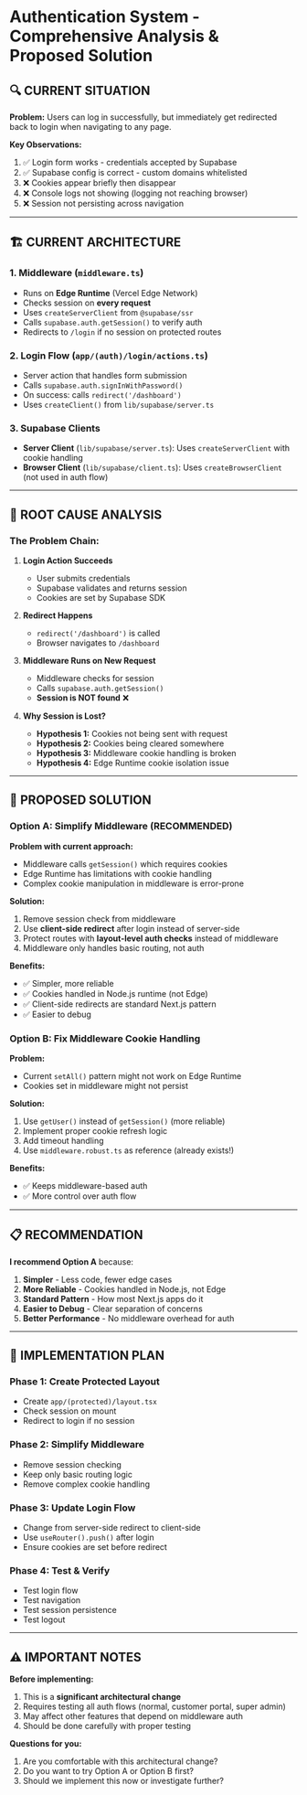 # Authentication System - Comprehensive Analysis & Proposed Solution

## 🔍 CURRENT SITUATION

**Problem:** Users can log in successfully, but immediately get redirected back to login when navigating to any page.

**Key Observations:**
1. ✅ Login form works - credentials accepted by Supabase
2. ✅ Supabase config is correct - custom domains whitelisted
3. ❌ Cookies appear briefly then disappear
4. ❌ Console logs not showing (logging not reaching browser)
5. ❌ Session not persisting across navigation

---

## 🏗️ CURRENT ARCHITECTURE

### 1. **Middleware** (`middleware.ts`)
- Runs on **Edge Runtime** (Vercel Edge Network)
- Checks session on **every request**
- Uses `createServerClient` from `@supabase/ssr`
- Calls `supabase.auth.getSession()` to verify auth
- Redirects to `/login` if no session on protected routes

### 2. **Login Flow** (`app/(auth)/login/actions.ts`)
- Server action that handles form submission
- Calls `supabase.auth.signInWithPassword()`
- On success: calls `redirect('/dashboard')`
- Uses `createClient()` from `lib/supabase/server.ts`

### 3. **Supabase Clients**
- **Server Client** (`lib/supabase/server.ts`): Uses `createServerClient` with cookie handling
- **Browser Client** (`lib/supabase/client.ts`): Uses `createBrowserClient` (not used in auth flow)

---

## 🔴 ROOT CAUSE ANALYSIS

### The Problem Chain:

1. **Login Action Succeeds**
   - User submits credentials
   - Supabase validates and returns session
   - Cookies are set by Supabase SDK

2. **Redirect Happens**
   - `redirect('/dashboard')` is called
   - Browser navigates to `/dashboard`

3. **Middleware Runs on New Request**
   - Middleware checks for session
   - Calls `supabase.auth.getSession()`
   - **Session is NOT found** ❌

4. **Why Session is Lost?**
   - **Hypothesis 1:** Cookies not being sent with request
   - **Hypothesis 2:** Cookies being cleared somewhere
   - **Hypothesis 3:** Middleware cookie handling is broken
   - **Hypothesis 4:** Edge Runtime cookie isolation issue

---

## 🎯 PROPOSED SOLUTION

### **Option A: Simplify Middleware (RECOMMENDED)**

**Problem with current approach:**
- Middleware calls `getSession()` which requires cookies
- Edge Runtime has limitations with cookie handling
- Complex cookie manipulation in middleware is error-prone

**Solution:**
1. Remove session check from middleware
2. Use **client-side redirect** after login instead of server-side
3. Protect routes with **layout-level auth checks** instead of middleware
4. Middleware only handles basic routing, not auth

**Benefits:**
- ✅ Simpler, more reliable
- ✅ Cookies handled in Node.js runtime (not Edge)
- ✅ Client-side redirects are standard Next.js pattern
- ✅ Easier to debug

### **Option B: Fix Middleware Cookie Handling**

**Problem:**
- Current `setAll()` pattern might not work on Edge Runtime
- Cookies set in middleware might not persist

**Solution:**
1. Use `getUser()` instead of `getSession()` (more reliable)
2. Implement proper cookie refresh logic
3. Add timeout handling
4. Use `middleware.robust.ts` as reference (already exists!)

**Benefits:**
- ✅ Keeps middleware-based auth
- ✅ More control over auth flow

---

## 📋 RECOMMENDATION

**I recommend Option A** because:

1. **Simpler** - Less code, fewer edge cases
2. **More Reliable** - Cookies handled in Node.js, not Edge
3. **Standard Pattern** - How most Next.js apps do it
4. **Easier to Debug** - Clear separation of concerns
5. **Better Performance** - No middleware overhead for auth

---

## 🚀 IMPLEMENTATION PLAN

### Phase 1: Create Protected Layout
- Create `app/(protected)/layout.tsx`
- Check session on mount
- Redirect to login if no session

### Phase 2: Simplify Middleware
- Remove session checking
- Keep only basic routing logic
- Remove complex cookie handling

### Phase 3: Update Login Flow
- Change from server-side redirect to client-side
- Use `useRouter().push()` after login
- Ensure cookies are set before redirect

### Phase 4: Test & Verify
- Test login flow
- Test navigation
- Test session persistence
- Test logout

---

## ⚠️ IMPORTANT NOTES

**Before implementing:**
1. This is a **significant architectural change**
2. Requires testing all auth flows (normal, customer portal, super admin)
3. May affect other features that depend on middleware auth
4. Should be done carefully with proper testing

**Questions for you:**
1. Are you comfortable with this architectural change?
2. Do you want to try Option A or Option B first?
3. Should we implement this now or investigate further?


